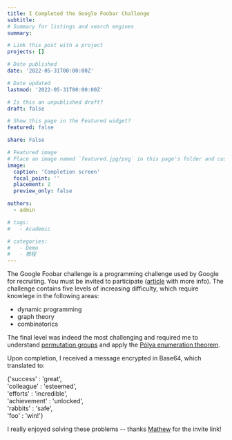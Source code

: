 ```yaml
---
title: I Completed the Google Foobar Challenge
subtitle:
# Summary for listings and search engines
summary:

# Link this post with a project
projects: []

# Date published
date: '2022-05-31T00:00:00Z'

# Date updated
lastmod: '2022-05-31T00:00:00Z'

# Is this an unpublished draft?
draft: false

# Show this page in the Featured widget?
featured: false

share: False

# Featured image
# Place an image named `featured.jpg/png` in this page's folder and customize its options here.
image:
  caption: 'Completion screen'
  focal_point: ''
  placement: 2
  preview_only: false

authors:
  - admin

# tags:
#   - Academic

# categories:
#   - Demo
#   - 教程
---
```


<!-- ## Here's what the challenge is -->

The Google Foobar challenge is a programming challenge used by Google for recruiting. You must be invited to participate ([article](https://bootcamp.uxdesign.cc/google-foobar-googles-secret-hiring-process-bc92f011c6ad) with more info). The challenge contains five levels of increasing difficulty, which require knowlege in the following areas:
- dynamic programming
- graph theory
- combinatorics

 The final level was indeed the most challenging and required me to understand [permutation groups](https://en.wikipedia.org/wiki/Permutation_group) and apply the [Pólya enumeration theorem](https://en.wikipedia.org/wiki/P%C3%B3lya_enumeration_theorem).


<!-- ## Here's a screenshot of the finish

## Here are some concepts I had to use -->

<!-- - Burnside's Lemma and Pólya enumeration theorem, group theory, permutation groups, orbits and stabilizers, group actions, Stirling numbers of the first kind, cycle indices -->

<!-- The last question was the hardest and involved (the above). I had to refresh myself on group theory and learn Burnside's lemma. -->


<!-- What were all the problems I had
level 1: Remove names that occur more than n times from a list
level 2: arranging plates to get numbers divisible by 3, some other DP stuff
level 3: triplets of divisible numbers (DP), the replicating bombs (discrete math, graphs?), number of possible staircases that can be built (DP)
level 4: laser gun bouncing (idk), the set cover ish thing (combinatorics) -->

Upon completion, I received a message encrypted in Base64, which translated to:

{'success' : 'great',\
'colleague' : 'esteemed',\
'efforts' : 'incredible',\
'achievement' : 'unlocked',\
'rabbits' : 'safe',\
'foo' : 'win!'}

I really enjoyed solving these problems -- thanks [Mathew](https://www.linkedin.com/in/mathew-piotrowicz-aa4962137/) for the invite link!